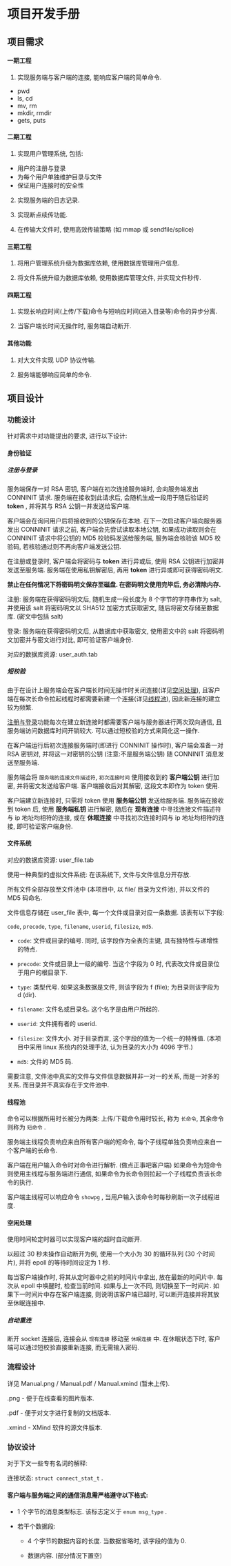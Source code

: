 # 项目开发手册

## 项目需求

#### 一期工程

1. 实现服务端与客户端的连接, 能响应客户端的简单命令.

- pwd
- ls, cd
- mv, rm
- mkdir, rmdir
- gets, puts

#### 二期工程

1. 实现用户管理系统, 包括:

* 用户的注册与登录
* 为每个用户单独维护目录与文件
* 保证用户连接时的安全性

2. 实现服务端的日志记录.

3. 实现断点续传功能.

4. 在传输大文件时, 使用高效传输策略 (如 mmap 或 sendfile/splice)

#### 三期工程

1. 将用户管理系统升级为数据库依赖, 使用数据库管理用户信息.

2. 将文件系统升级为数据库依赖, 使用数据库管理文件, 并实现文件秒传.

#### 四期工程

1. 实现长响应时间(上传/下载)命令与短响应时间(进入目录等)命令的异步分离.

2. 当客户端长时间无操作时, 服务端自动断开.

#### 其他功能

1. 对大文件实现 UDP 协议传输.

2. 服务端能够响应简单的命令.

## 项目设计

### 功能设计

针对需求中对功能提出的要求, 进行以下设计:

#### 身份验证

##### 注册与登录

服务端保存一对 RSA 密钥, 客户端在初次连接服务端时, 会向服务端发出 CONNINIT 请求. 服务端在接收到此请求后, 会随机生成一段用于随后验证的 **token** , 并将其与 RSA 公钥一并发送给客户端.

客户端会在询问用户后将接收到的公钥保存在本地. 在下一次启动客户端向服务器发出 CONNINIT 请求之前, 客户端会先尝试读取本地公钥, 如果成功读取则会在 CONNINIT 请求中将公钥的 MD5 校验码发送给服务端, 服务端会核验该 MD5 校验码, 若核验通过则不再向客户端发送公钥.

在注册或登录时, 客户端会将密码与 **token** 进行异或后, 使用 RSA 公钥进行加密并发送至服务端. 服务端在使用私钥解密后, 再用 **token** 进行异或即可获得密码明文.

**禁止在任何情况下将密码明文保存至磁盘. 在密码明文使用完毕后, 务必清除内存.**

注册: 服务端在获得密码明文后, 随机生成一段长度为 8 个字节的字符串作为 salt, 并使用该 salt 将密码明文以 SHA512 加密方式获取密文, 随后将密文存储至数据库. (密文中包括 salt)

登录: 服务端在获得密码明文后, 从数据库中获取密文, 使用密文中的 salt 将密码明文加密并与密文进行对比, 即可验证客户端身份.

对应的数据库资源: user_auth.tab

##### 短校验

由于在设计上服务端会在客户端长时间无操作时关闭连接(详见[空闲处理](#空闲处理)), 且客户端在每次长命令拉起线程时都需要新建一个连接(详见[线程池](#线程池)), 因此新连接的建立较为频繁.

[注册与登录](#注册与登录)功能每次在建立新连接时都需要客户端与服务器进行两次双向通信, 且服务端访问数据库时间开销较大. 可以通过短校验的方式来简化这一操作.

在客户端运行后初次连接服务端时(即进行 CONNINIT 操作时), 客户端会准备一对 RSA 密钥对, 并将这一对密钥的公钥 (注意:不是服务端公钥) 随 CONNINIT 消息发送至服务端. 

服务端会将 `服务端的连接文件描述符`, `初次连接时间` 使用接收到的 **客户端公钥** 进行加密, 并将密文发送给客户端. 客户端接收后对其解密, 这段文本即作为 token 使用.

客户端建立新连接时, 只需将 token 使用 **服务端公钥** 发送给服务端. 服务端在接收到 token 后, 使用 **服务端私钥** 进行解密, 随后在 **现有连接** 中寻找连接文件描述符与 ip 地址均相符的连接, 或在 **休眠连接** 中寻找初次连接时间与 ip 地址均相符的连接, 即可验证客户端身份.

#### 文件系统

对应的数据库资源: user_file.tab

使用一种典型的虚拟文件系统: 在该系统下, 文件与文件信息分开存放.

所有文件全部存放至文件池中 (本项目中, 以 file/ 目录为文件池), 并以文件的 MD5 码命名.

文件信息存储在 user_file 表中, 每一个文件或目录对应一条数据. 该表有以下字段:

`code`, `precode`, `type`, `filename`, `userid`, `filesize`, `md5`.

- `code`: 文件或目录的编号. 同时, 该字段作为全表的主键, 具有独特性与递增性的特点.

- `precode`: 文件或目录上一级的编号. 当这个字段为 0 时, 代表改文件或目录位于用户的根目录下.

- `type`: 类型代号. 如果这条数据是文件, 则该字段为 f (file); 为目录则该字段为 d (dir).

- `filename`: 文件名或目录名. 这个名字是由用户所起的.

- `userid`: 文件拥有者的 userid.

- `filesize`: 文件大小. 对于目录而言, 这个字段的值为一个统一的特殊值. (本项目中采用 linux 系统内的处理手法, 认为目录的大小为 4096 字节.)

- `md5`: 文件的 MD5 码.

需要注意, 文件池中真实的文件与文件信息数据并非一对一的关系, 而是一对多的关系. 而目录并不真实存在于文件池中.

#### 线程池

命令可以根据所用时长被分为两类: 上传/下载命令用时较长, 称为 `长命令`, 其余命令则称为 `短命令` .

服务端主线程负责响应来自所有客户端的短命令, 每个子线程单独负责响应来自一个客户端的长命令.

客户端在用户输入命令时对命令进行解析. (做点正事吧客户端) 如果命令为短命令则使用主线程与服务端进行通信, 如果命令为长命令则拉起一个子线程负责该长命令的执行.

客户端主线程可以响应命令 `showpg` , 当用户输入该命令时每秒刷新一次子线程进度.

#### 空闲处理

使用时间轮定时器可以实现客户端的超时自动断开.

以超过 30 秒未操作自动断开为例, 使用一个大小为 30 的循环队列 (30 个时间片), 并将 epoll 的等待时间设定为 1 秒.

每当客户端操作时, 将其从定时器中之前的时间片中拿出, 放在最新的时间片中. 每次从 epoll 中唤醒时, 检查当前时间. 如果与上一次不同, 则切换至下一时间片. 如果下一时间片中存在客户端连接, 则说明该客户端已超时, 可以断开连接并将其放至休眠连接中.

##### 自动重连

断开 socket 连接后, 连接会从 `现有连接` 移动至 `休眠连接` 中. 在休眠状态下时, 客户端可以通过短校验直接重新连接, 而无需输入密码.

### 流程设计

详见 Manual.png / Manual.pdf / Manual.xmind (暂未上传).

.png - 便于在线查看的图片版本.

.pdf - 便于对文字进行复制的文档版本.

.xmind - XMind 软件的源文件版本.

### 协议设计

对于下文一些专有名词的解释:

连接状态: `struct connect_stat_t` .

#### 客户端与服务端之间的通信消息需严格遵守以下格式:

- 1 个字节的消息类型标志. 该标志定义于 `enum msg_type` .

- 若干个数据段:

  - 4 个字节的数据内容的长度. 当数据省略时, 该字段的值为 0.

  - 数据内容. (部分情况下置空)